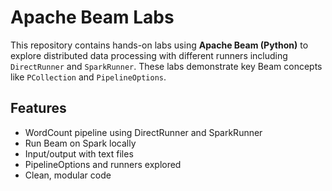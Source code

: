 # Apache Beam Labs

This repository contains hands-on labs using **Apache Beam (Python)** to explore distributed data processing with different runners including `DirectRunner` and `SparkRunner`. These labs demonstrate key Beam concepts like `PCollection` and `PipelineOptions`.

## Features
- WordCount pipeline using DirectRunner and SparkRunner
- Run Beam on Spark locally
- Input/output with text files
- PipelineOptions and runners explored
- Clean, modular code
